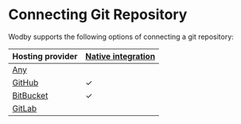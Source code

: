 # Connecting Git Repository

Wodby supports the following options of connecting a git repository:

| Hosting provider | [Native integration](../../integrations/README.md) |
| ---------------- | --------------------------------------------------- |
| [Any](custom.md) |  |
| [GitHub](github.md) | ✓ |
| [BitBucket](bitbucket.md) | ✓ |
| [GitLab](gitlab.md) | &nbsp; |

